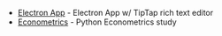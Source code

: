 - [Electron App](./electron-app) - Electron App w/ TipTap rich text editor
- [Econometrics](./econometrics) - Python Econometrics study
